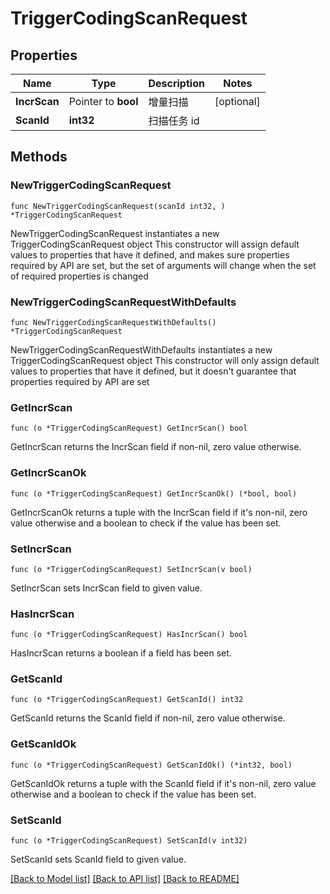 # TriggerCodingScanRequest

## Properties

Name | Type | Description | Notes
------------ | ------------- | ------------- | -------------
**IncrScan** | Pointer to **bool** | 增量扫描 | [optional] 
**ScanId** | **int32** | 扫描任务 id | 

## Methods

### NewTriggerCodingScanRequest

`func NewTriggerCodingScanRequest(scanId int32, ) *TriggerCodingScanRequest`

NewTriggerCodingScanRequest instantiates a new TriggerCodingScanRequest object
This constructor will assign default values to properties that have it defined,
and makes sure properties required by API are set, but the set of arguments
will change when the set of required properties is changed

### NewTriggerCodingScanRequestWithDefaults

`func NewTriggerCodingScanRequestWithDefaults() *TriggerCodingScanRequest`

NewTriggerCodingScanRequestWithDefaults instantiates a new TriggerCodingScanRequest object
This constructor will only assign default values to properties that have it defined,
but it doesn't guarantee that properties required by API are set

### GetIncrScan

`func (o *TriggerCodingScanRequest) GetIncrScan() bool`

GetIncrScan returns the IncrScan field if non-nil, zero value otherwise.

### GetIncrScanOk

`func (o *TriggerCodingScanRequest) GetIncrScanOk() (*bool, bool)`

GetIncrScanOk returns a tuple with the IncrScan field if it's non-nil, zero value otherwise
and a boolean to check if the value has been set.

### SetIncrScan

`func (o *TriggerCodingScanRequest) SetIncrScan(v bool)`

SetIncrScan sets IncrScan field to given value.

### HasIncrScan

`func (o *TriggerCodingScanRequest) HasIncrScan() bool`

HasIncrScan returns a boolean if a field has been set.

### GetScanId

`func (o *TriggerCodingScanRequest) GetScanId() int32`

GetScanId returns the ScanId field if non-nil, zero value otherwise.

### GetScanIdOk

`func (o *TriggerCodingScanRequest) GetScanIdOk() (*int32, bool)`

GetScanIdOk returns a tuple with the ScanId field if it's non-nil, zero value otherwise
and a boolean to check if the value has been set.

### SetScanId

`func (o *TriggerCodingScanRequest) SetScanId(v int32)`

SetScanId sets ScanId field to given value.



[[Back to Model list]](../README.md#documentation-for-models) [[Back to API list]](../README.md#documentation-for-api-endpoints) [[Back to README]](../README.md)


